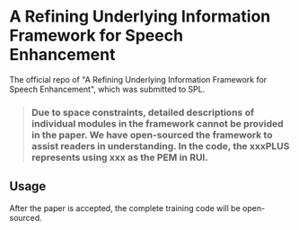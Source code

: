 # A Refining Underlying Information Framework for Speech Enhancement

The official repo of "A Refining Underlying Information Framework for Speech Enhancement", which was submitted to SPL. 


> ### Due to space constraints, detailed descriptions of individual modules in the framework cannot be provided in the paper. We have open-sourced the framework to assist readers in understanding. In the code, the xxxPLUS represents using xxx as the PEM in RUI.



## Usage

After the paper is accepted, the complete training code will be open-sourced.